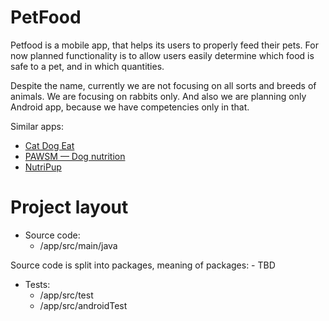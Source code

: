 # PetFood

Petfood is a mobile app, that helps its users to properly feed their pets. For now planned functionality is to allow users easily determine which food is safe to a pet, and in which quantities.

Despite the name, currently we are not focusing on all sorts and breeds of animals. We are focusing on rabbits only. And also we are planning only Android app, because we have competencies only in that. 

Similar apps:
- [Cat Dog Eat](https://play.google.com/store/apps/details?id=com.quagtech.candogseat.app&hl=en&gl=US)
- [PAWSM — Dog nutrition](https://play.google.com/store/apps/details?id=com.pawsm.mobile)
- [NutriPup](https://play.google.com/store/apps/details?id=com.nextgen.feedemsmart)

# Project layout
- Source code:
	- /app/src/main/java

Source code is split into packages, meaning of packages:
	- TBD

- Tests:
	- /app/src/test
	- /app/src/androidTest

